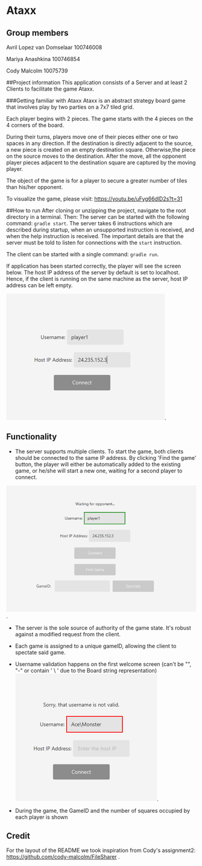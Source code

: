 # Ataxx

## Group members

Avril Lopez van Domselaar 100746008

Mariya Anashkina 100746854

Cody Malcolm 10075739

##Project information
This application consists of a Server and at least 2 Clients to facilitate the game Ataxx. 

###Getting familiar with Ataxx
Ataxx is an abstract strategy board game that involves play by two parties on a 7x7 tiled grid. 

Each player begins with 2 pieces. The game starts with the 4 pieces on the 4 corners of the board.

During their turns, players move one of their pieces either one or two spaces in any direction. If the destination is 
directly adjacent to the source, a new piece is created on an empty destination square. Otherwise,the piece on the 
source moves to the destination. 
After the move, all the opponent player pieces adjacent to the destination square are captured by the moving player. 

The object of the game is for a player to secure a greater number of tiles than his/her opponent.

To visualize the game, please visit: https://youtu.be/uFyg66dlD2s?t=31


##How to run
After cloning or unzipping the project, navigate to the root directory in a terminal. Then:
The server can be started with the following command: ```gradle start```. 
The server takes 6 instructions which are described during startup, when an unsupported instruction is received, and when 
the help instruction is received. The important details are that the server must be told to listen for connections with 
the ```start``` instruction.

The client can be started with a single command: ```gradle run```.

If application has been started correctly, the player will see the screen below. The host IP address of the server by default is set to localhost. 
Hence, if the client is running on the same machine as the server, host IP address can be left empty.

![Alt text](./demos/welcome_screen.png?raw=true "Welcome screen").

## Functionality
* The server supports multiple clients. To start the game, both clients should be connected to the same IP address.
By clicking 'Find the game' button, the player will either be automatically added to the existing game, or he/she will 
  start a new one, waiting for a second player to connect.

![Alt text](./demos/findGame.png?raw=true "Finding the game").
  
* The server is the sole source of authority of the game state. It's robust against a modified request from the client.

* Each game is assigned to a unique gameID, allowing the client to spectate said game.

* Username validation happens on the first welcome screen (can't be "",  "-" or contain ' \ ' due to the Board string representation)
![Alt text](./demos/username.png?raw=true "Invalid username").

* During the game, the GameID and the number of squares occupied by each player is shown




## Credit
For the layout of the README we took inspiration from Cody's assignment2: https://github.com/cody-malcolm/FileSharer
. 


